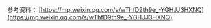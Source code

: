 参考资料：
[https://mp.weixin.qq.com/s/wThfD9th9e_-YGHJJ3HXNQ](https://mp.weixin.qq.com/s/wThfD9th9e_-YGHJJ3HXNQ)
